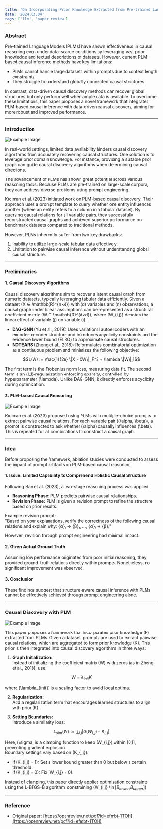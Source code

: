 ```yaml
---
title: 'On Incorporating Prior Knowledge Extracted from Pre-trained Language Models into Causal Discovery'
date: '2024.03.04'
tags: ['llm', 'paper review']
---
```


### Abstract

Pre-trained Language Models (PLMs) have shown effectiveness in causal reasoning even under data-scarce conditions by leveraging vast prior knowledge and textual descriptions of datasets. However, current PLM-based causal inference methods have key limitations:  
- PLMs cannot handle large datasets within prompts due to context length constraints.  
- They struggle to understand globally connected causal structures.

In contrast, data-driven causal discovery methods can recover global structures but only perform well when ample data is available. To overcome these limitations, this paper proposes a novel framework that integrates PLM-based causal inference with data-driven causal discovery, aiming for more robust and improved performance.

---

### Introduction

![Example Image](https://velog.velcdn.com/images/ski06043/post/da251500-eaae-4fea-9c51-1a836d5a099a/image.png)

In real-world settings, limited data availability hinders causal discovery algorithms from accurately recovering causal structures. One solution is to leverage prior domain knowledge. For instance, providing a suitable prior graph can guide causal discovery algorithms when determining causal directions.

The advancement of PLMs has shown great potential across various reasoning tasks. Because PLMs are pre-trained on large-scale corpora, they can address diverse problems using prompt engineering.

Kıcıman et al. (2023) initiated work on PLM-based causal discovery. Their approach uses a prompt template to query whether one entity influences another (where an entity refers to a column in a tabular dataset). By querying causal relations for all variable pairs, they successfully reconstructed causal graphs and achieved superior performance on benchmark datasets compared to traditional methods.

However, PLMs inherently suffer from two key drawbacks:  
1. Inability to utilize large-scale tabular data effectively.  
2. Limitation to pairwise causal inference without understanding global causal structure.

---

### Preliminaries

#### 1. Causal Discovery Algorithms

Causal discovery algorithms aim to recover a latent causal graph from numeric datasets, typically leveraging tabular data efficiently. Given a dataset \(X ∈ \mathbb{R}^{n×d}\) with \(d\) variables and \(n\) observations, a causal graph under linear assumptions can be represented as a structural coefficient matrix \(W ∈ \mathbb{R}^{d×d}\), where \(W_{i,j}\) denotes the linear effect of variable \(j\) on variable \(i\).

- **DAG-GNN** (Yu et al., 2019): Uses variational autoencoders with an encoder-decoder structure and introduces acyclicity constraints and the evidence lower bound (ELBO) to approximate causal structures.
- **NOTEARS** (Zheng et al., 2018): Reformulates combinatorial optimization as a continuous problem and minimizes the following objective:

$$L(W) := \frac{1}{2n} \|X - XW\|_F^2 + \lambda \|W\|_1$$

The first term is the Frobenius norm loss, measuring data fit. The second term is an \(l_1\)-regularization enforcing sparsity, controlled by hyperparameter \(\lambda\). Unlike DAG-GNN, it directly enforces acyclicity during optimization.

#### 2. PLM-based Causal Reasoning

![Example Image](https://velog.velcdn.com/images/ski06043/post/2acf1f8c-50ef-49e2-92d8-fce864176ed3/image.png)

Kıcıman et al. (2023) proposed using PLMs with multiple-choice prompts to extract pairwise causal relations. For each variable pair \((\alpha, \beta)\), a prompt is constructed to ask whether \(\alpha\) causally influences \(\beta\). This is repeated for all combinations to construct a causal graph.

---

### Idea

Before proposing the framework, ablation studies were conducted to assess the impact of prompt artifacts on PLM-based causal reasoning.

#### 1. Issue: Limited Capability to Comprehend Holistic Causal Structure

Following Ban et al. (2023), a two-stage reasoning process was applied:
- **Reasoning Phase:** PLM predicts pairwise causal relationships.
- **Revision Phase:** PLM is given a revision prompt to refine the structure based on prior results.

Example revision prompt:  
"Based on your explanations, verify the correctness of the following causal relations and explain why: {α}₁ → {β}₁, ..., {α}ᵢ → {β}ᵢ"

However, revision through prompt engineering had minimal impact.

#### 2. Given Actual Ground Truth

Assuming low performance originated from poor initial reasoning, they provided ground-truth relations directly within prompts. Nonetheless, no significant improvement was observed.

#### 3. Conclusion

These findings suggest that structure-aware causal inference with PLMs cannot be effectively achieved through prompt engineering alone.

---

### Causal Discovery with PLM

![Example Image](https://velog.velcdn.com/images/ski06043/post/94900903-6d4f-4e68-853a-029ca30b1053/image.png)

This paper proposes a framework that incorporates prior knowledge \(K\) extracted from PLMs. Given a dataset, prompts are used to extract pairwise causal relations, which are aggregated to form prior knowledge \(K\). This prior is then integrated into causal discovery algorithms in three ways:

1. **Graph Initialization:**  
Instead of initializing the coefficient matrix \(W\) with zeros (as in Zheng et al., 2018), use:

$$W = \lambda_{init} K$$

where \(\lambda_{init}\) is a scaling factor to avoid local optima.

2. **Regularization:**  
Add a regularization term that encourages learned structures to align with prior \(K\).

3. **Setting Boundaries:**  
Introduce a similarity loss:

$$L_{sim}(W) := \sum_{i,j} |\sigma(W_{i,j}) - K_{i,j}|$$

Here, \(\sigma\) is a clamping function to keep \(W_{i,j}\) within [0,1], preventing gradient explosion.  
Boundary settings vary based on \(K_{i,j}\):
- If \(K_{i,j} = 1\): Set a lower bound greater than 0 but below a certain threshold.
- If \(K_{i,j} = 0\): Fix \(W_{i,j} = 0\).

Instead of clamping, this paper directly applies optimization constraints using the L-BFGS-B algorithm, constraining \(W_{i,j} \in $[B_{lower}, B_{upper}]$\).

---

### Reference

- Original paper: [https://openreview.net/pdf?id=efmbt-1TOH](https://openreview.net/pdf?id=efmbt-1TOH)
